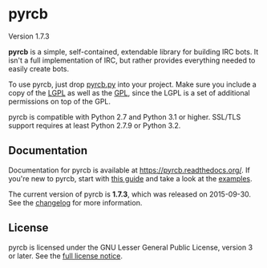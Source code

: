 pyrcb
=====

Version 1.7.3

**pyrcb** is a simple, self-contained, extendable library for building IRC
bots. It isn't a full implementation of IRC, but rather provides everything
needed to easily create bots.

To use pyrcb, just drop [pyrcb.py](pyrcb.py) into your project. Make sure
you include a copy of the [LGPL] as well as the [GPL], since the LGPL is a set
of additional permissions on top of the GPL.

pyrcb is compatible with Python 2.7 and Python 3.1 or higher. SSL/TLS
support requires at least Python 2.7.9 or Python 3.2.

[LGPL]: https://www.gnu.org/licenses/lgpl.txt
[GPL]: https://www.gnu.org/licenses/gpl.txt

Documentation
-------------

Documentation for pyrcb is available at <https://pyrcb.readthedocs.org/>. If
you're new to pyrcb, start with [this guide] and take a look at the
[examples](examples/).

[this guide]: https://pyrcb.readthedocs.org/guide.html

The current version of pyrcb is **1.7.3**, which was released on 2015-09-30.
See the [changelog] for more information.

[changelog]: https://pyrcb.readthedocs.org/release-notes/1.7/changelog.html

License
-------

pyrcb is licensed under the GNU Lesser General Public License, version 3 or
later. See the [full license notice](LICENSE).
